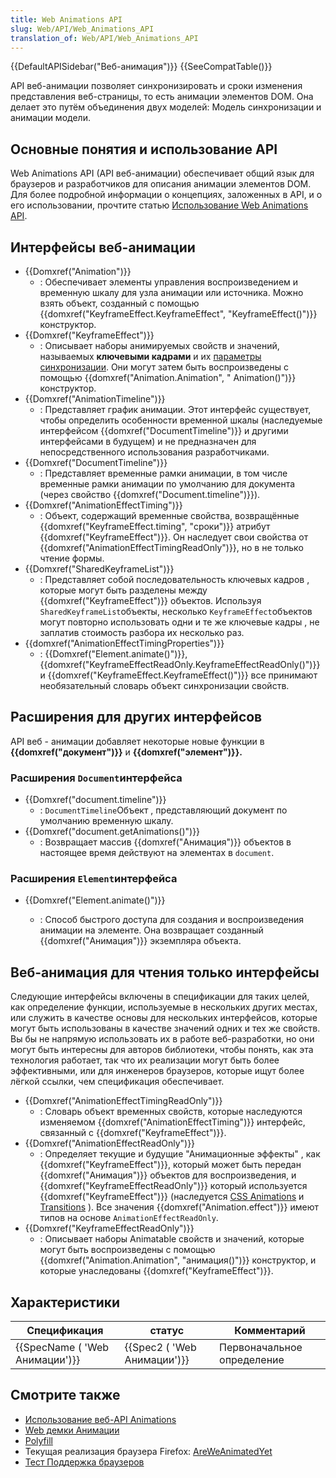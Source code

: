 ```yaml
---
title: Web Animations API
slug: Web/API/Web_Animations_API
translation_of: Web/API/Web_Animations_API
---
```

{{DefaultAPISidebar("Веб-анимация")}} {{SeeCompatTable()}}

API веб-анимации позволяет синхронизировать и сроки изменения представления веб-страницы, то есть анимации элементов DOM. Она делает это путём объединения двух моделей: Модель синхронизации и анимации модели.

## Основные понятия и использование API

Web Animations API (API веб-анимации) обеспечивает общий язык для браузеров и разработчиков для описания анимации элементов DOM. Для более подробной информации о концепциях, заложенных в API, и о его использовании, прочтите статью [Использование Web Animations API](/ru/docs/Web/API/Web_Animations_API/Using_the_Web_Animations_API).

## Интерфейсы веб-анимации

- {{Domxref("Animation")}}
  - : Обеспечивает элементы управления воспроизведением и временную шкалу для узла анимации или источника. Можно взять объект, созданный с помощью {{domxref("KeyframeEffect.KeyframeEffect", "KeyframeEffect()")}} конструктор.
- {{Domxref("KeyframeEffect")}}
  - : Описывает наборы анимируемых свойств и значений, называемых **ключевыми кадрами** и их [параметры синхронизации](/ru/docs/Web/API/Web_Animations_API/Animation_timing_options). Они могут затем быть воспроизведены с помощью {{domxref("Animation.Animation", " Animation()")}} конструктор.
- {{Domxref("AnimationTimeline")}}
  - : Представляет график анимации. Этот интерфейс существует, чтобы определить особенности временной шкалы (наследуемые интерфейсом {{domxref("DocumentTimeline")}} и другими интерфейсами в будущем) и не предназначен для непосредственного использования разработчиками.
- {{Domxref("DocumentTimeline")}}
  - : Представляет временные рамки анимации, в том числе временные рамки анимации по умолчанию для документа (через свойство {{domxref("Document.timeline")}}).
- {{Domxref("AnimationEffectTiming")}}
  - : Объект, содержащий временные свойства, возвращённые {{domxref("KeyframeEffect.timing", "сроки")}} атрибут {{domxref("KeyframeEffect")}}. Он наследует свои свойства от {{domxref("AnimationEffectTimingReadOnly")}}, но в не только чтение формы.
- {{Domxref("SharedKeyframeList")}}
  - : Представляет собой последовательность ключевых кадров , которые могут быть разделены между {{domxref("KeyframeEffect")}} объектов. Используя `SharedKeyframeList`объекты, несколько `KeyframeEffect`объектов могут повторно использовать одни и те же ключевые кадры , не заплатив стоимость разбора их несколько раз.
- {{domxref("AnimationEffectTimingProperties")}}
  - : {{Domxref("Element.animate()")}}, {{domxref("KeyframeEffectReadOnly.KeyframeEffectReadOnly()")}} и {{domxref("KeyframeEffect.KeyframeEffect()")}} все принимают необязательный словарь объект синхронизации свойств.

## Расширения для других интерфейсов

API веб - анимации добавляет некоторые новые функции в **{{domxref("документ")}}** и **{{domxref("элемент")}}.**

### Расширения `Document`интерфейса

- {{Domxref("document.timeline")}}
  - : `DocumentTimeline`Объект , представляющий документ по умолчанию временную шкалу.
- {{Domxref("document.getAnimations()")}}
  - : Возвращает массив {{domxref("Анимация")}} объектов в настоящее время действуют на элементах в `document`.

### Расширения `Element`интерфейса

- {{Domxref("Element.animate()")}}

  - : Способ быстрого доступа для создания и воспроизведения анимации на элементе. Она возвращает созданный {{domxref("Анимация")}} экземпляра объекта.

## Веб-анимация для чтения только интерфейсы

Следующие интерфейсы включены в спецификации для таких целей, как определение функции, используемые в нескольких других местах, или служить в качестве основы для нескольких интерфейсов, которые могут быть использованы в качестве значений одних и тех же свойств. Вы бы не напрямую использовать их в работе веб-разработки, но они могут быть интересны для авторов библиотеки, чтобы понять, как эта технология работает, так что их реализации могут быть более эффективными, или для инженеров браузеров, которые ищут более лёгкой ссылки, чем спецификация обеспечивает.

- {{Domxref("AnimationEffectTimingReadOnly")}}
  - : Словарь объект временных свойств, которые наследуются изменяемом {{domxref("AnimationEffectTiming")}} интерфейс, связанный с {{domxref("KeyframeEffect")}}.
- {{Domxref("AnimationEffectReadOnly")}}
  - : Определяет текущие и будущие "Анимационные эффекты" , как {{domxref("KeyframeEffect")}}, который может быть передан {{domxref("Анимация")}} объектов для воспроизведения, и {{domxref("KeyframeEffectReadOnly")}} который используется {{domxref("KeyframeEffect")}} (наследуется [CSS Animations](/ru/docs/Web/CSS/CSS_Animations) и [Transitions](/ru/docs/Web/CSS/CSS_Transitions) ). Все значения {{domxref("Animation.effect")}} имеют типов на основе `AnimationEffectReadOnly`.
- {{Domxref("KeyframeEffectReadOnly")}}
  - : Описывает наборы Animatable свойств и значений, которые могут быть воспроизведены с помощью {{domxref("Animation.Animation", "анимация()")}} конструктор, и которые унаследованы {{domxref("KeyframeEffect")}}.

## Характеристики

| Спецификация                                         | статус                                           | Комментарий                |
| ---------------------------------------------------- | ------------------------------------------------ | -------------------------- |
| {{SpecName ( 'Web Анимации')}} | {{Spec2 ( 'Web Анимации')}} | Первоначальное определение |

## Смотрите также

- [Использование веб-API Animations](/ru/docs/Web/API/Web_Animations_API/Using_the_Web_Animations_API)
- [Web демки Анимации](https://mozdevs.github.io/Animation-examples/)
- [Polyfill](https://github.com/web-animations/web-animations-js)
- Текущая реализация браузера Firefox: [AreWeAnimatedYet](https://birtles.github.io/areweanimatedyet/)
- [Тест Поддержка браузеров](http://codepen.io/danwilson/pen/xGBKVq)
